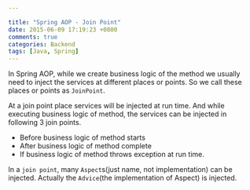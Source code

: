 ```yaml
---

title: "Spring AOP - Join Point"
date: 2015-06-09 17:19:23 +0800
comments: true
categories: Backend
tags: [Java, Spring]
---
```


In Spring AOP, while we create business logic of the method we usually need to inject the services at different places or points. So we call these places or points as `JoinPoint`.   

At a join point place services will be injected at run time. And while executing business logic of method, the services can be injected in following 3 join points.

- Before business logic of method starts
- After business logic of method complete
- If business logic of method throws exception at run time.   

In a `join point`, many `Aspect`s(just name, not implementation) can be injected. Actually the `Advice`(the implementation of Aspect) is injected.